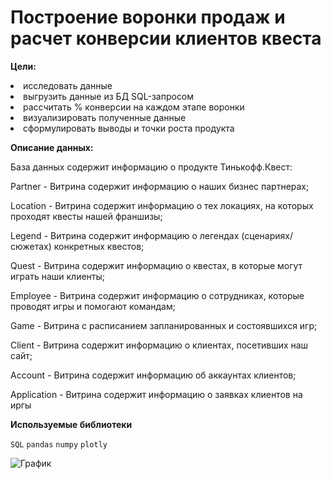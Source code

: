 **Построение воронки продаж и расчет конверсии клиентов квеста**
=====================

**Цели:**
<li>
исследовать данные
<li>
выгрузить данные из БД SQL-запросом
<li>
рассчитать % конверсии на каждом этапе воронки
<li>
визуализировать полученные данные
<li>
сформулировать выводы и точки роста продукта

**Описание данных:**

База данных содержит информацию о продукте Тинькофф.Квест:

Partner - Витрина содержит информацию о наших бизнес партнерах;
  
Location - Витрина содержит информацию о тех локациях, на которых проходят квесты нашей франшизы;
  
Legend - Витрина содержит информацию о легендах (сценариях/сюжетах) конкретных квестов;
  
Quest - Витрина содержит информацию о квестах, в которые могут играть наши клиенты;
  
Employee - Витрина содержит информацию о сотрудниках, которые проводят игры и помогают командам;
  
Game - Витрина с расписанием запланированных и состоявшихся игр;
  
Client - Витрина содержит информацию о клиентах, посетивших наш сайт;
  
Account - Витрина содержит информацию об аккаунтах клиентов;
  
Application - Витрина содержит информацию о заявках клиентов на иргы

**Используемые библиотеки**

`SQL` `pandas`  `numpy` `plotly`

![График](https://www.example.com/image.jpg)
